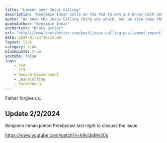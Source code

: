 ```yaml
---
title: "Lament over Jesus Calling"
description: "Benjamin Inman calls on the PCA to own our error with Jesus Calling."
quote: "We knew the Jesus Calling thing was whack, but we also knew the Second Commandment isn't really a problem for discerning (i.e., Reformed) people like us. How we managed to act so stupidly without active consultation and coordination-- that deserves pondering. For the moment, and to orient ourselves for anything next and wholesome: let's own it. We, the PCA, sent into evangelicalism and the world at large the most influential and popular evangelical graven image in our lifetime. We were not faithful."
quoteAuthor: "Benjamin Inman"
anchortext: "Knots Better"
url: "https://www.knotsbetter.com/post/jesus-calling-pca-lament-repent"
date: 2024-01-23T10:15:00
layout: link
category: link
blockquote: true
youtube: false
tags:
    - PCA
    - 2CV
    - Second-Commandment
    - JesusCalling
    - SarahYoung
---
```


Father forgive us.

## Update 2/2/2024

Benjamin Inman joined Presbycast last night to discuss the issue.

https://www.youtube.com/watch?v=h9vj3pMy20s
